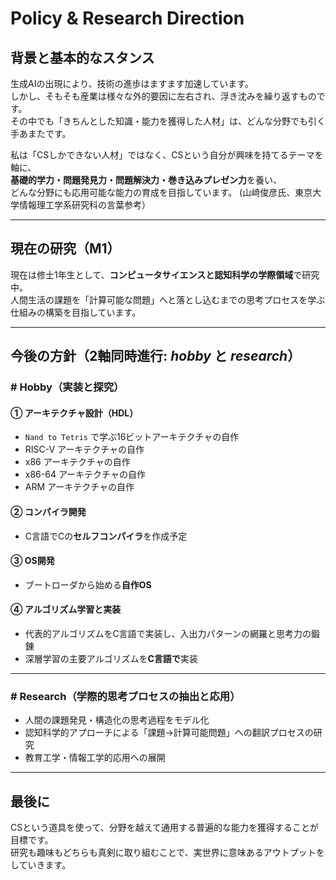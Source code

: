 # Policy & Research Direction

## 背景と基本的なスタンス

生成AIの出現により、技術の進歩はますます加速しています。  
しかし、そもそも産業は様々な外的要因に左右され、浮き沈みを繰り返すものです。  
その中でも「きちんとした知識・能力を獲得した人材」は、どんな分野でも引く手あまたです。

私は「CSしかできない人材」ではなく、CSという自分が興味を持てるテーマを軸に、  
**基礎的学力・問題発見力・問題解決力・巻き込みプレゼン力**を養い、  
どんな分野にも応用可能な能力の育成を目指しています。
(山﨑俊彦氏、東京大学情報理工学系研究科の言葉参考）

---

## 現在の研究（M1）

現在は修士1年生として、**コンピュータサイエンスと認知科学の学際領域**で研究中。  
人間生活の課題を「計算可能な問題」へと落とし込むまでの思考プロセスを学ぶ仕組みの構築を目指しています。

---

## 今後の方針（2軸同時進行: *hobby* と *research*）

### # Hobby（実装と探究）

#### ① アーキテクチャ設計（HDL）
- `Nand to Tetris` で学ぶ16ビットアーキテクチャの自作
- RISC-V アーキテクチャの自作
- x86 アーキテクチャの自作
- x86-64 アーキテクチャの自作
- ARM アーキテクチャの自作

#### ② コンパイラ開発
- C言語でCの**セルフコンパイラ**を作成予定

#### ③ OS開発
- ブートローダから始める**自作OS**

#### ④ アルゴリズム学習と実装
- 代表的アルゴリズムをC言語で実装し、入出力パターンの網羅と思考力の鍛錬
- 深層学習の主要アルゴリズムを**C言語で**実装

---

### # Research（学際的思考プロセスの抽出と応用）

- 人間の課題発見・構造化の思考過程をモデル化
- 認知科学的アプローチによる「課題→計算可能問題」への翻訳プロセスの研究
- 教育工学・情報工学的応用への展開

---

## 最後に

CSという道具を使って、分野を越えて通用する普遍的な能力を獲得することが目標です。  
研究も趣味もどちらも真剣に取り組むことで、実世界に意味あるアウトプットをしていきます。

